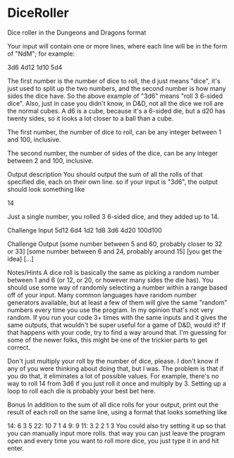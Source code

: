 # DiceRoller
Dice roller in the Dungeons and Dragons format

Your input will contain one or more lines, where each line will be in the form of "NdM"; for example:

3d6
4d12
1d10
5d4

The first number is the number of dice to roll, the d just means "dice", it's just used to split up the two numbers, and the second number is how many sides the dice have. So the above example of "3d6" means "roll 3 6-sided dice". Also, just in case you didn't know, in D&D, not all the dice we roll are the normal cubes. A d6 is a cube, because it's a 6-sided die, but a d20 has twenty sides, so it looks a lot closer to a ball than a cube.

The first number, the number of dice to roll, can be any integer between 1 and 100, inclusive.

The second number, the number of sides of the dice, can be any integer between 2 and 100, inclusive.

Output description
You should output the sum of all the rolls of that specified die, each on their own line. so if your input is "3d6", the output should look something like

14

Just a single number, you rolled 3 6-sided dice, and they added up to 14.

Challenge Input
5d12
6d4
1d2
1d8
3d6
4d20
100d100

Challenge Output
[some number between 5 and 60, probably closer to 32 or 33]
[some number between 6 and 24, probably around 15]
[you get the idea]
[...]

Notes/Hints
A dice roll is basically the same as picking a random number between 1 and 6 (or 12, or 20, or however many sides the die has). You should use some way of randomly selecting a number within a range based off of your input. Many common languages have random number generators available, but at least a few of them will give the same "random" numbers every time you use the program. In my opinion that's not very random. If you run your code 3+ times with the same inputs and it gives the same outputs, that wouldn't be super useful for a game of D&D, would it? If that happens with your code, try to find a way around that. I'm guessing for some of the newer folks, this might be one of the trickier parts to get correct.

Don't just multiply your roll by the number of dice, please. I don't know if any of you were thinking about doing that, but I was. The problem is that if you do that, it eliminates a lot of possible values. For example, there's no way to roll 14 from 3d6 if you just roll it once and multiply by 3. Setting up a loop to roll each die is probably your best bet here.

Bonus
In addition to the sum of all dice rolls for your output, print out the result of each roll on the same line, using a format that looks something like

14: 6 3 5
22: 10 7 1 4
9: 9
11: 3 2 2 1 3
You could also try setting it up so that you can manually input more rolls. that way you can just leave the program open and every time you want to roll more dice, you just type it in and hit enter.
